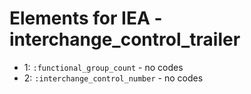 # Elements for IEA - interchange_control_trailer
* 1: `:functional_group_count` - no codes
* 2: `:interchange_control_number` - no codes
